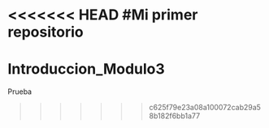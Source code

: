 <<<<<<< HEAD
#Mi primer repositorio
=======
# Introduccion_Modulo3

Prueba
>>>>>>> c625f79e23a08a100072cab29a58b182f6bb1a77

